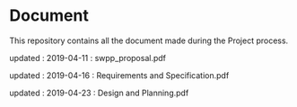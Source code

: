 # Document

This repository contains all the document made during the Project process.

updated : 2019-04-11 : swpp_proposal.pdf

updated : 2019-04-16 : Requirements and Specification.pdf

updated : 2019-04-23 : Design and Planning.pdf

